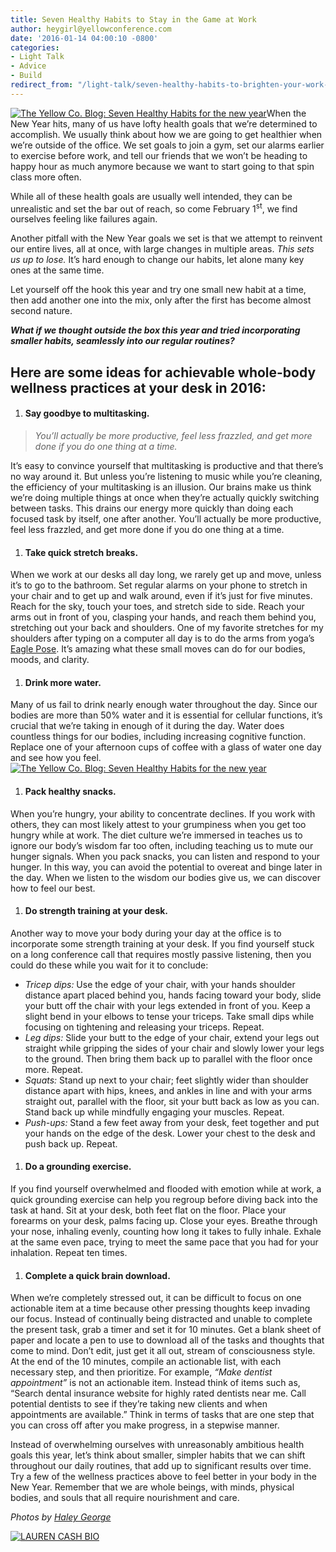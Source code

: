 ```yaml
---
title: Seven Healthy Habits to Stay in the Game at Work
author: heygirl@yellowconference.com
date: '2016-01-14 04:00:10 -0800'
categories:
- Light Talk
- Advice
- Build
redirect_from: "/light-talk/seven-healthy-habits-to-brighten-your-work-day/"
---
```


[![The Yellow Co. Blog: Seven Healthy Habits for the new year](https://yellow-blog-images.imgix.net/2016/01/2-800x533.jpg)](https://yellow-blog-images.imgix.net/2016/01/2-800x533.jpg)When the New Year hits, many of us have lofty health goals that we’re determined to accomplish. We usually think about how we are going to get healthier when we’re outside of the office. We set goals to join a gym, set our alarms earlier to exercise before work, and tell our friends that we won’t be heading to happy hour as much anymore because we want to start going to that spin class more often.

While all of these health goals are usually well intended, they can be unrealistic and set the bar out of reach, so come February 1<sup>st</sup>, we find ourselves feeling like failures again.

Another pitfall with the New Year goals we set is that we attempt to reinvent our entire lives, all at once, with large changes in multiple areas. _This sets us up to lose._ It’s hard enough to change our habits, let alone many key ones at the same time.

Let yourself off the hook this year and try one small new habit at a time, then add another one into the mix, only after the first has become almost second nature.

_**What if we thought outside the box this year and tried incorporating smaller habits, seamlessly into our regular routines?**_

## Here are some ideas for achievable whole-body wellness practices at your desk in 2016:

1.  #### **Say goodbye to multitasking.**

> _You’ll actually be more productive, feel less frazzled, and get more done if you do one thing at a time._

It’s easy to convince yourself that multitasking is productive and that there’s no way around it. But unless you’re listening to music while you’re cleaning, the efficiency of your multitasking is an illusion. Our brains make us think we’re doing multiple things at once when they’re actually quickly switching between tasks. This drains our energy more quickly than doing each focused task by itself, one after another. You’ll actually be more productive, feel less frazzled, and get more done if you do one thing at a time.

1.  #### **Take quick stretch breaks.**

When we work at our desks all day long, we rarely get up and move, unless it’s to go to the bathroom. Set regular alarms on your phone to stretch in your chair and to get up and walk around, even if it’s just for five minutes. Reach for the sky, touch your toes, and stretch side to side. Reach your arms out in front of you, clasping your hands, and reach them behind you, stretching out your back and shoulders. One of my favorite stretches for my shoulders after typing on a computer all day is to do the arms from yoga’s [Eagle Pose](https://www.youtube.com/watch?v=fC9XQWc6ukk). It’s amazing what these small moves can do for our bodies, moods, and clarity.

1.  #### **Drink more water.**

Many of us fail to drink nearly enough water throughout the day. Since our bodies are more than 50% water and it is essential for cellular functions, it’s crucial that we’re taking in enough of it during the day. Water does countless things for our bodies, including increasing cognitive function. Replace one of your afternoon cups of coffee with a glass of water one day and see how you feel.[![The Yellow Co. Blog: Seven Healthy Habits for the new year](https://yellow-blog-images.imgix.net/2016/01/3-800x533.jpg)](https://yellow-blog-images.imgix.net/2016/01/3-800x533.jpg)

1.  #### **Pack healthy snacks.**

When you’re hungry, your ability to concentrate declines. If you work with others, they can most likely attest to your grumpiness when you get too hungry while at work. The diet culture we’re immersed in teaches us to ignore our body’s wisdom far too often, including teaching us to mute our hunger signals. When you pack snacks, you can listen and respond to your hunger. In this way, you can avoid the potential to overeat and binge later in the day. When we listen to the wisdom our bodies give us, we can discover how to feel our best.

1.  #### **Do strength training at your desk.**

Another way to move your body during your day at the office is to incorporate some strength training at your desk. If you find yourself stuck on a long conference call that requires mostly passive listening, then you could do these while you wait for it to conclude:

*   _Tricep dips:_ Use the edge of your chair, with your hands shoulder distance apart placed behind you, hands facing toward your body, slide your butt off the chair with your legs extended in front of you. Keep a slight bend in your elbows to tense your triceps. Take small dips while focusing on tightening and releasing your triceps. Repeat.
*   _Leg dips:_ Slide your butt to the edge of your chair, extend your legs out straight while gripping the sides of your chair and slowly lower your legs to the ground. Then bring them back up to parallel with the floor once more. Repeat.
*   _Squats:_ Stand up next to your chair; feet slightly wider than shoulder distance apart with hips, knees, and ankles in line and with your arms straight out, parallel with the floor, sit your butt back as low as you can. Stand back up while mindfully engaging your muscles. Repeat.
*   _Push-ups:_ Stand a few feet away from your desk, feet together and put your hands on the edge of the desk. Lower your chest to the desk and push back up. Repeat.

1.  #### **Do a grounding exercise.**

If you find yourself overwhelmed and flooded with emotion while at work, a quick grounding exercise can help you regroup before diving back into the task at hand. Sit at your desk, both feet flat on the floor. Place your forearms on your desk, palms facing up. Close your eyes. Breathe through your nose, inhaling evenly, counting how long it takes to fully inhale. Exhale at the same even pace, trying to meet the same pace that you had for your inhalation. Repeat ten times.

1.  #### **Complete a quick brain download.**

When we’re completely stressed out, it can be difficult to focus on one actionable item at a time because other pressing thoughts keep invading our focus. Instead of continually being distracted and unable to complete the present task, grab a timer and set it for 10 minutes. Get a blank sheet of paper and locate a pen to use to download all of the tasks and thoughts that come to mind. Don’t edit, just get it all out, stream of consciousness style. At the end of the 10 minutes, compile an actionable list, with each necessary step, and then prioritize. For example, _“Make dentist appointment”_ is not an actionable item. Instead think of items such as, “Search dental insurance website for highly rated dentists near me. Call potential dentists to see if they’re taking new clients and when appointments are available.” Think in terms of tasks that are one step that you can cross off after you make progress, in a stepwise manner.

Instead of overwhelming ourselves with unreasonably ambitious health goals this year, let’s think about smaller, simpler habits that we can shift throughout our daily routines, that add up to significant results over time. Try a few of the wellness practices above to feel better in your body in the New Year. Remember that we are whole beings, with minds, physical bodies, and souls that all require nourishment and care.

_Photos by [Haley George](http://www.haleygeorgephotography.com/)_

[![LAUREN CASH BIO](https://yellow-blog-images.imgix.net/2016/03/LAUREN-CASH-BIO.jpg)](https://laurencashrdn.com/)
